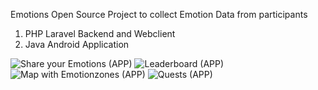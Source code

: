 Emotions 
Open Source Project to collect Emotion Data from participants

1) PHP Laravel Backend and Webclient
2) Java Android Application


![Share your Emotions (APP)](1.png)
![Leaderboard (APP)](2.png)
![Map with Emotionzones (APP)](4.jpg)
![Quests (APP)](5.jpg)
